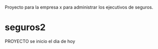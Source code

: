 Proyecto para la empresa x para administrar los ejecutivos de seguros.
# seguros2
PROYECTO se inicio el dia de hoy
